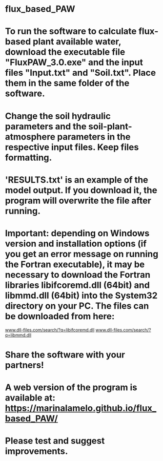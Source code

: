 # flux_based_PAW
# To run the software to calculate flux-based plant available water, download the executable file "FluxPAW_3.0.exe" and the input files "Input.txt" and "Soil.txt". Place them in the same folder of the software.
# Change the soil hydraulic parameters and the soil-plant-atmosphere parameters in the respective input files. Keep files formatting.
# 'RESULTS.txt' is an example of the model output. If you download it, the program will overwrite the file after running.
# Important: depending on Windows version and installation options (if you get an error message on running the Fortran executable), it may be necessary to download the Fortran libraries libifcoremd.dll (64bit) and libmmd.dll (64bit) into the System32 directory on your PC. The files can be downloaded from here: 
www.dll-files.com/search/?q=libifcoremd.dll
www.dll-files.com/search/?q=libmmd.dll
# Share the software with your partners!
# A web version of the program is available at: https://marinalamelo.github.io/flux_based_PAW/
# Please test and suggest improvements.
